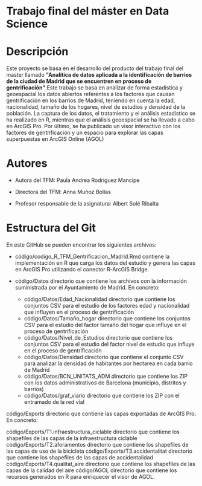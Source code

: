 # Trabajo final del máster en Data Science

# Descripción 
Este proyecto se basa en el desarrollo del producto del trabajo final del master llamado **"Analítica de datos aplicada a la identificación de barrios de la ciudad de Madrid que se encuentren en proceso de gentrificación"**.Este trabajo se basa en analizar de forma estadística y geoespacial los datos abiertos referentes a los factores que causan gentrificación en los barrios de Madrid, teniendo en cuenta la edad, nacionalidad, tamaño de los hogares, nivel de estudios y densidad de la población. La captura de los datos, el tratamiento y el análisis estadistico se ha realizado en R, mientras que el análisis geoespacial se ha llevado a cabo en ArcGIS Pro. Por último, se ha publicado un visor interactivo con los factores de gentrificación y un espacio para explorar las capas superpuestas en ArcGIS Online (AGOL)

# Autores
- Autora del TFM: Paula Andrea Rodriguez Mancipe

- Directora del TFM: Anna Muñoz Bollas

- Profesor responsable de la asignatura: Albert Solé Ribalta

# Estructura del Git

En este GitHub se pueden encontrar los siguientes archivos:

- código/codigo_R_TFM_Gentrificacion_Madrid.Rmd contiene la implementación en R que carga los datos del estudio y genera las capas en ArcGIS Pro utilizando el conector R-ArcGIS Bridge.

- código/Datos directorio que contiene los archivos con la información suministrada por el Ayuntamiento de Madrid. En concreto:

  - código/Datos/Edad_Nacionalidad directorio que contiene los conjuntos CSV para el estudio de los factores edad y nacionalidad que influyen en el proceso de gentrificación
  - código/Datos/Tamaño_hogar directorio que contiene los conjuntos CSV para el estudio del factor tamaño del hogar que influye en el proceso de gentrificación
  - código/Datos/Nivel_de_Estudios directorio que contiene los conjuntos CSV para el estudio del factor nivel de estudio que influye en el proceso de gentrificación
  - código/Datos/Densidad directorio que contiene el conjunto CSV para analizar la densidad de habitantes por hectarea en cada barrio de Madrid
  - código/Datos/BCN_UNITATS_ADM directorio que contiene los ZIP con los datos administrativos de Barcelona (municipio, distritos y barrios)
  - código/Datos/graf_viario directorio que contiene los ZIP con el entramado de la red vial

código/Exports directorio que contiene las capas exportadas de ArcGIS Pro. En concreto:

código/Exports/T1.infraestructura_ciclable directorio que contiene los shapefiles de las capas de la infraestructura ciclable
código/Exports/T2.aforamentos directorio que contiene los shapefiles de las capas de uso de la bicicleta
código/Exports/T3.accidentalitat directorio que contiene los shapefiles de las capas de accidentalidad
código/Exports/T4.qualitat_aire directorio que contiene los shapefiles de las capas de la calidad del aire
código/AGOL directorio que contiene los recursos generados en R para enriquecer el visor de AGOL.
